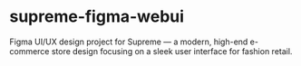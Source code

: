 # supreme-figma-webui
Figma UI/UX design project for Supreme — a modern, high-end e-commerce store design focusing on a sleek user interface for fashion retail.
